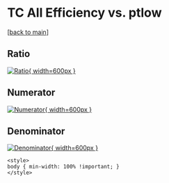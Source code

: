 # TC All Efficiency vs. ptlow

[[back to main](./)]



## Ratio

[![Ratio](../mtv/var/TC_0_eff_stack_ptlow.png){ width=600px }](../mtv/var/TC_0_eff_stack_ptlow.pdf)

## Numerator

[![Numerator](../mtv/num/TC_0_eff_stack_ptlow_num0.png){ width=600px }](../mtv/num/TC_0_eff_stack_ptlow_num0.pdf)

## Denominator

[![Denominator](../mtv/den/TC_0_eff_stack_ptlow_den.png){ width=600px }](../mtv/den/TC_0_eff_stack_ptlow_den.pdf)


``` {=html}
<style>
body { min-width: 100% !important; }
</style>
```

